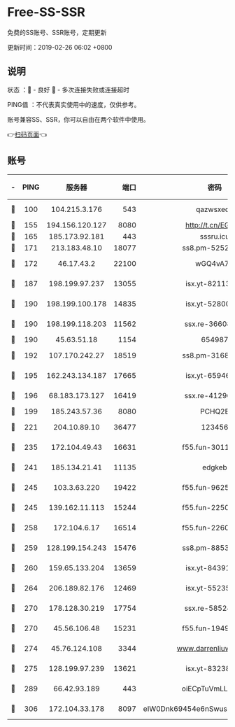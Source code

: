 # Free-SS-SSR

免费的SS账号、SSR账号，定期更新

更新时间：2019-02-26 06:02 +0800

## 说明

状态     ：🙂 - 良好 🙁 - 多次连接失败或连接超时

PING值   ：不代表真实使用中的速度，仅供参考。

账号兼容SS、SSR，你可以自由在两个软件中使用。

👉[扫码页面](https://liesauer.github.io/free-ss-ssr.github.io/)👈

## 账号

|-|PING|服务器|端口|密码|加密方式|区域|
|:----:|:----:|:-----:|-----:|:----:|:----:|:----:|
|🙂|100|104.215.3.176|543|qazwsxedc|aes-256-gcm|JP|
|🙂|155|194.156.120.127|8080|http://t.cn/EGJIyrl|rc4-md5|RU|
|🙂|165|185.173.92.181|443|sssru.icu|rc4-md5|RU|
|🙂|171|213.183.48.10|18077|ss8.pm-52520376|rc4-md5|RU|
|🙂|172|46.17.43.2|22100|wGQ4vA7D|aes-256-gcm|RU|
|🙂|187|198.199.97.237|13055|isx.yt-82113770|aes-256-cfb|US|
|🙂|190|198.199.100.178|14835|isx.yt-52800132|aes-256-cfb|US|
|🙂|190|198.199.118.203|11562|ssx.re-36608339|aes-256-cfb|US|
|🙂|190|45.63.51.18|1154|654987|chacha20|US|
|🙂|192|107.170.242.27|18519|ss8.pm-31689702|aes-256-cfb|US|
|🙂|195|162.243.134.187|17665|isx.yt-65946104|aes-256-cfb|US|
|🙂|196|68.183.173.127|16419|ssx.re-41296658|aes-256-cfb|US|
|🙂|199|185.243.57.36|8080|PCHQ2E|rc4-md5|US|
|🙂|221|204.10.89.10|36477|123456|aes-256-cfb|US|
|🙂|235|172.104.49.43|16631|f55.fun-30118165|aes-256-cfb|SG|
|🙂|241|185.134.21.41|11135|edgkeb|aes-256-cfb|GB|
|🙂|245|103.3.63.220|19422|f55.fun-96253224|aes-256-cfb|SG|
|🙂|245|139.162.11.113|15244|f55.fun-22509021|aes-256-cfb|SG|
|🙂|258|172.104.6.17|16514|f55.fun-22605717|aes-256-cfb|US|
|🙂|259|128.199.154.243|15476|ss8.pm-88536121|aes-256-cfb|SG|
|🙂|260|159.65.133.204|13659|isx.yt-84391225|aes-256-cfb|SG|
|🙂|264|206.189.82.176|12469|isx.yt-55235157|aes-256-cfb|SG|
|🙂|270|178.128.30.219|17754|ssx.re-58524965|aes-256-cfb|SG|
|🙂|270|45.56.106.48|15231|f55.fun-19499704|aes-256-cfb|US|
|🙂|274|45.76.124.108|3344|www.darrenliuwei.com|aes-256-cfb|AU|
|🙂|275|128.199.97.239|13621|isx.yt-83238586|aes-256-cfb|SG|
|🙂|289|66.42.93.189|443|oiECpTuVmLLxk4Ts|aes-256-cfb|US|
|🙂|306|172.104.33.178|8097|eIW0Dnk69454e6nSwuspv9DmS201tQ0D|aes-256-cfb|SG|
